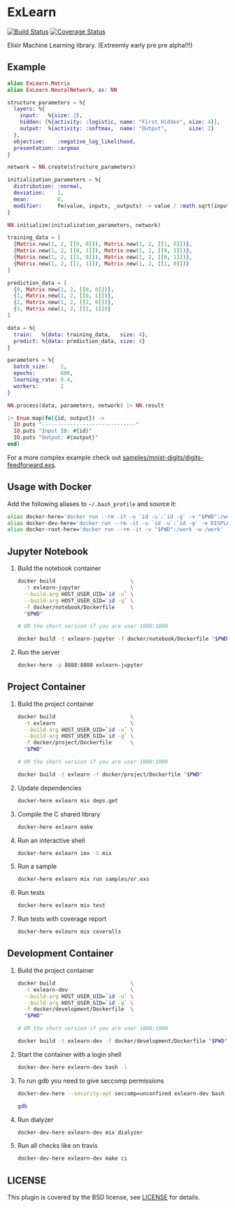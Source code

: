 # ExLearn

[![Build Status](https://travis-ci.org/sdwolf/exlearn.svg?branch=master)](https://travis-ci.org/sdwolf/exlearn)
[![Coverage Status](https://coveralls.io/repos/github/sdwolf/exlearn/badge.svg?branch=master)](https://coveralls.io/github/sdwolf/exlearn?branch=master)

Elixir Machine Learning library. (Extreemly early pre pre alpha!!!)

## Example

```elixir
alias ExLearn.Matrix
alias ExLearn.NeuralNetwork, as: NN

structure_parameters = %{
  layers: %{
    input:   %{size: 2},
    hidden: [%{activity: :logistic, name: "First Hidden", size: 4}],
    output:  %{activity: :softmax,  name: "Output",       size: 2}
  },
  objective:    :negative_log_likelihood,
  presentation: :argmax
}

network = NN.create(structure_parameters)

initialization_parameters = %{
  distribution: :normal,
  deviation:    1,
  mean:         0,
  modifier:     fn(value, inputs, _outputs) -> value / :math.sqrt(inputs) end
}

NN.initialize(initialization_parameters, network)

training_data = [
  {Matrix.new(1, 2, [[0, 0]]), Matrix.new(1, 2, [[1, 0]])},
  {Matrix.new(1, 2, [[0, 1]]), Matrix.new(1, 2, [[0, 1]])},
  {Matrix.new(1, 2, [[1, 0]]), Matrix.new(1, 2, [[0, 1]])},
  {Matrix.new(1, 2, [[1, 1]]), Matrix.new(1, 2, [[1, 0]])}
]

prediction_data = [
  {0, Matrix.new(1, 2, [[0, 0]])},
  {1, Matrix.new(1, 2, [[0, 1]])},
  {2, Matrix.new(1, 2, [[1, 0]])},
  {3, Matrix.new(1, 2, [[1, 1]])}
]

data = %{
  train:   %{data: training_data,   size: 4},
  predict: %{data: prediction_data, size: 4}
}

parameters = %{
  batch_size:    2,
  epochs:        600,
  learning_rate: 0.4,
  workers:       2
}

NN.process(data, parameters, network) |> NN.result

|> Enum.map(fn({id, output}) ->
  IO.puts "------------------------------"
  IO.puts "Input ID: #{id}"
  IO.puts "Output: #{output}"
end)
```

For a more complex example check out
[samples/mnist-digits/digits-feedforward.exs](samples/mnist-digits/digits-feedforward.exs).

## Usage with Docker

Add the following aliases to `~/.bash_profile` and source it:

```bash
alias docker-here='docker run --rm -it -u `id -u`:`id -g` -v "$PWD":/work -w /work'
alias docker-dev-here='docker run --rm -it -u `id -u`:`id -g` -e DISPLAY -v /tmp/.X11-unix:/tmp/.X11-unix -v "$PWD":/work -v "$HOME"/.bash_profile:/home/notroot/.bash_profile -v "$HOME"/.globalrc:/home/notroot/.globalrc -v "$HOME"/.spacemacs:/home/notroot/.spacemacs -v "$HOME"/Sources:/home/notroot/Sources:ro -v "$HOME"/.emacs.d:/home/notroot/.emacs.d -w /work'
alias docker-root-here='docker run --rm -it -v "$PWD":/work -w /work'
```

## Jupyter Notebook

1. Build the notebook container
    ```bash
    docker build                        \
      -t exlearn-jupyter                \
      --build-arg HOST_USER_UID=`id -u` \
      --build-arg HOST_USER_GID=`id -g` \
      -f docker/notebook/Dockerfile     \
      "$PWD"

    # OR the short version if you are user 1000:1000

    docker build -t exlearn-jupyter -f docker/notebook/Dockerfile "$PWD"
    ```

2. Run the server
    ```bash
    docker-here -p 8888:8888 exlearn-jupyter
    ```

## Project Container

1. Build the project container
    ```bash
    docker build                        \
      -t exlearn                        \
      --build-arg HOST_USER_UID=`id -u` \
      --build-arg HOST_USER_GID=`id -g` \
      -f docker/project/Dockerfile      \
      "$PWD"

    # OR the short version if you are user 1000:1000

    docker build -t exlearn -f docker/project/Dockerfile "$PWD"
    ```

2. Update dependencies
    ```bash
    docker-here exlearn mix deps.get
    ```

3. Compile the C shared library
    ```bash
    docker-here exlearn make
    ```

4. Run an interactive shell
    ```bash
    docker-here exlearn iex -S mix
    ```

5. Run a sample
    ```bash
    docker-here exlearn mix run samples/or.exs
    ```

6. Run tests
    ```bash
    docker-here exlearn mix test
    ```

7. Run tests with coverage report
    ```bash
    docker-here exlearn mix coveralls
    ```

## Development Container

1. Build the project container
    ```bash
    docker build                        \
      -t exlearn-dev                    \
      --build-arg HOST_USER_UID=`id -u` \
      --build-arg HOST_USER_GID=`id -g` \
      -f docker/development/Dockerfile  \
      "$PWD"

    # OR the short version if you are user 1000:1000

    docker build -t exlearn-dev -f docker/development/Dockerfile "$PWD"
    ```

2. Start the container with a login shell
    ```bash
    docker-dev-here exlearn-dev bash -l
    ```

3. To run gdb you need to give seccomp permissions
    ```bash
    docker-dev-here --security-opt seccomp=unconfined exlearn-dev bash -l

    gdb
    ```

4. Run dialyzer
    ```bash
    docker-dev-here exlearn-dev mix dialyzer
    ```

5. Run all checks like on travis
    ```bash
    docker-dev-here exlearn-dev make ci
    ```

## LICENSE

This plugin is covered by the BSD license, see [LICENSE](LICENSE) for details.
